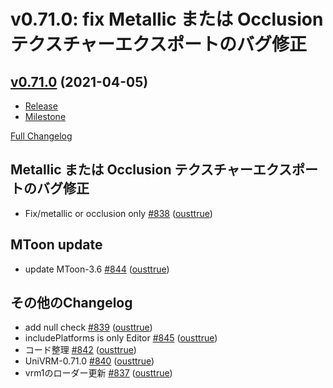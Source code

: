 # v0.71.0: fix Metallic または Occlusion テクスチャーエクスポートのバグ修正

## [v0.71.0](https://github.com/vrm-c/UniVRM/tree/v0.71.0) (2021-04-05)

* [Release](https://github.com/vrm-c/UniVRM/releases/tag/v0.71.0)
* [Milestone](https://github.com/vrm-c/UniVRM/milestone/33?closed=1)

[Full Changelog](https://github.com/vrm-c/UniVRM/compare/v0.70.0...v0.71.0)

## Metallic または Occlusion テクスチャーエクスポートのバグ修正
- Fix/metallic or occlusion only [\#838](https://github.com/vrm-c/UniVRM/pull/838) ([ousttrue](https://github.com/ousttrue))

## MToon update
- update MToon-3.6 [\#844](https://github.com/vrm-c/UniVRM/pull/844) ([ousttrue](https://github.com/ousttrue))

## その他のChangelog
- add null check [\#839](https://github.com/vrm-c/UniVRM/pull/839) ([ousttrue](https://github.com/ousttrue))
- includePlatforms is only Editor [\#845](https://github.com/vrm-c/UniVRM/pull/845) ([ousttrue](https://github.com/ousttrue))
- コード整理 [\#842](https://github.com/vrm-c/UniVRM/pull/842) ([ousttrue](https://github.com/ousttrue))
- UniVRM-0.71.0 [\#840](https://github.com/vrm-c/UniVRM/pull/840) ([ousttrue](https://github.com/ousttrue))
- vrm1のローダー更新 [\#837](https://github.com/vrm-c/UniVRM/pull/837) ([ousttrue](https://github.com/ousttrue))
